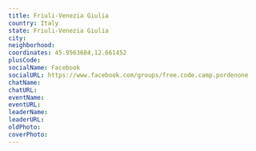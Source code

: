 ```yaml
---
title: Friuli-Venezia Giulia
country: Italy
state: Friuli-Venezia Giulia
city: 
neighborhood: 
coordinates: 45.9563684,12.661452
plusCode:
socialName: Facebook
socialURL: https://www.facebook.com/groups/free.code.camp.pordenone
chatName:
chatURL:
eventName:
eventURL:
leaderName:
leaderURL:
oldPhoto: 
coverPhoto:
---
```


